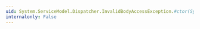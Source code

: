 ```yaml
---
uid: System.ServiceModel.Dispatcher.InvalidBodyAccessException.#ctor(System.String,System.Exception)
internalonly: False
---
```

